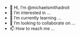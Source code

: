 - 👋 Hi, I’m @michaelsmithadroit
- 👀 I’m interested in ...
- 🌱 I’m currently learning ...
- 💞️ I’m looking to collaborate on ...
- 📫 How to reach me ...

<!---
michaelsmithadroit/michaelsmithadroit is a ✨ special ✨ repository because its `README.md` (this file) appears on your GitHub profile.
You can click the Preview link to take a look at your changes.
--->
